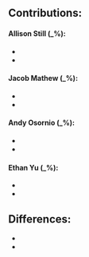 ## Contributions:

#### Allison Still (_%):
- 
- 

#### Jacob Mathew (_%):
- 
- 

#### Andy Osornio (_%):
- 
- 

#### Ethan Yu (_%):
- 
- 


## Differences:
- 
- 
